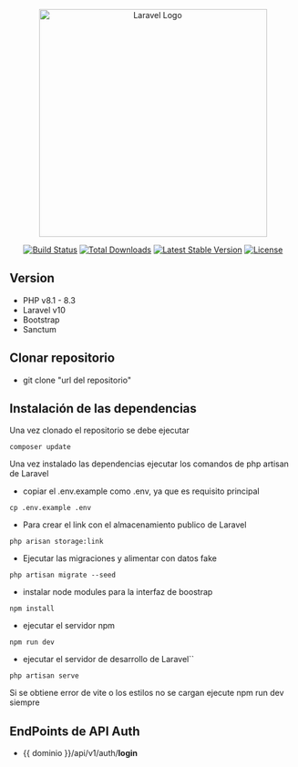 <p align="center"><a href="https://laravel.com" target="_blank"><img src="https://raw.githubusercontent.com/laravel/art/master/logo-lockup/5%20SVG/2%20CMYK/1%20Full%20Color/laravel-logolockup-cmyk-red.svg" width="400" alt="Laravel Logo"></a></p>

<p align="center">
<a href="https://github.com/laravel/framework/actions"><img src="https://github.com/laravel/framework/workflows/tests/badge.svg" alt="Build Status"></a>
<a href="https://packagist.org/packages/laravel/framework"><img src="https://img.shields.io/packagist/dt/laravel/framework" alt="Total Downloads"></a>
<a href="https://packagist.org/packages/laravel/framework"><img src="https://img.shields.io/packagist/v/laravel/framework" alt="Latest Stable Version"></a>
<a href="https://packagist.org/packages/laravel/framework"><img src="https://img.shields.io/packagist/l/laravel/framework" alt="License"></a>
</p>

## Version

-   PHP v8.1 - 8.3
-   Laravel v10
-   Bootstrap
-   Sanctum

## Clonar repositorio

-   git clone "url del repositorio"

## Instalación de las dependencias

Una vez clonado el repositorio se debe ejecutar

```
composer update
```

Una vez instalado las dependencias ejecutar los comandos de php artisan de Laravel

-   copiar el .env.example como .env, ya que es requisito principal

```
cp .env.example .env
```

-   Para crear el link con el almacenamiento publico de Laravel

```
php arisan storage:link
```

-   Ejecutar las migraciones y alimentar con datos fake

```
php artisan migrate --seed
```

-   instalar node modules para la interfaz de boostrap

```
npm install
```

-   ejecutar el servidor npm

```
npm run dev
```

-   ejecutar el servidor de desarrollo de Laravel``

```
php artisan serve
```

Si se obtiene error de vite o los estilos no se cargan ejecute npm run dev siempre

## EndPoints de API Auth

-   {{ dominio }}/api/v1/auth/**login**
